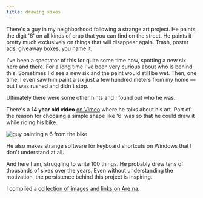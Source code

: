 ```yaml
---
title: drawing sixes
---
```

There's a guy in my neighborhood following a strange art project. He paints the digit '6' on all kinds of crap that you can find on the street. He paints it pretty much exclusively on things that will disappear again. Trash, poster ads, giveaway boxes, you name it. 

I've been a spectator of this for quite some time now, spotting a new six here and there. For a long time I've been very curious about who is behind this. Sometimes I'd see a new six and the paint would still be wet. Then, one time, I even saw him paint a six just a few hundred meters from my home — but I was rushed and didn't stop. 

Ultimately there were some other hints and I found out who he was.

There's a **14 year old video** [on Vimeo](https://www.are.na/block/12120615) where he talks about his art. Part of the reason for choosing a simple shape like '6' was so that he could draw it while riding his bike. 

![guy painting a 6 from the bike](/images/uploads/bike-6.jpg "guy painting a 6 from the bike")

He also makes strange software for keyboard shortcuts on Windows that I don't understand at all.

And here I am, struggling to write 100 things. He probably drew tens of thousands of sixes over the years. Even without understanding the motivation, the persistence behind this project is inspiring. 

I compiled a [collection of images and links on Are.na](https://www.are.na/martin-klepsch/nk6).